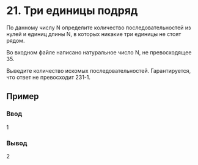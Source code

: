 # 21. Три единицы подряд

По данному числу N определите количество последовательностей из нулей и единиц длины N, в которых никакие три единицы не стоят рядом.

Во входном файле написано натуральное число N, не превосходящее 35.

Выведите количество искомых последовательностей. Гарантируется, что ответ не превосходит 231-1.
## Пример

### Ввод 
1
### Вывод
2
